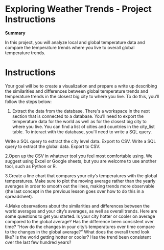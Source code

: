 # Exploring Weather Trends - Project Instructions

**Summary**

In this project, you will analyze local and global temperature data and compare the temperature trends where you live to overall global temperature trends.

# Instructions
Your goal will be to create a visualization and prepare a write up describing the similarities and differences between global     temperature trends and temperature trends in the closest big city to where you live. To do this, you’ll follow the steps below:

1. Extract the data from the database. There's a workspace in the next section that is connected to a database. You’ll need to export the temperature data for the world as well as for the closest big city to where you live. You can find a list of cities and countries in the city_list table. To interact with the database, you'll need to write a SQL query.

Write a SQL query to extract the city level data. Export to CSV.
Write a SQL query to extract the global data. Export to CSV.

2.Open up the CSV in whatever tool you feel most comfortable using. We suggest using Excel or Google sheets, but you are welcome to use another tool, such as Python or R.

3.Create a line chart that compares your city’s temperatures with the global temperatures. Make sure to plot the moving average rather than the yearly averages in order to smooth out the lines, making trends more observable (the last concept in the previous lesson goes over how to do this in a spreadsheet).

4.Make observations about the similarities and differences between the world averages and your city’s averages, as well as overall trends. Here are some questions to get you started.
Is your city hotter or cooler on average compared to the global average? Has the difference been consistent over time?
“How do the changes in your city’s temperatures over time compare to the changes in the global average?”
What does the overall trend look like? Is the world getting hotter or cooler? Has the trend been consistent over the last few hundred years?

